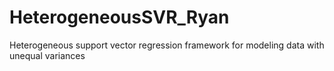 # HeterogeneousSVR_Ryan
Heterogeneous support vector regression framework for modeling data with unequal variances
